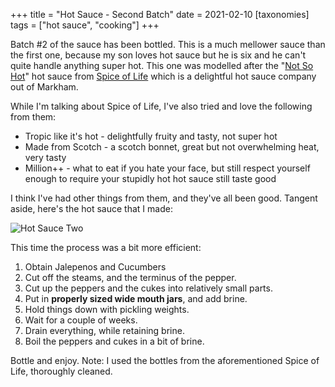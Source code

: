 +++
title = "Hot Sauce - Second Batch"
date = 2021-02-10
[taxonomies]
tags = ["hot sauce", "cooking"]
+++

Batch #2 of the sauce has been bottled. This is a much mellower sauce than the first one, because my son loves hot sauce
but he is six and he can't quite handle anything super hot. This one was modelled after the 
"[Not So Hot](https://spiceoflifeselections.com/collections/all-products/products/not-so-hot)" hot sauce from 
[Spice of Life](https://spiceoflifeselections.com/) which is a delightful hot sauce company out of Markham. 

While I'm talking about Spice of Life, I've also tried and love the following from them:

* Tropic like it's hot - delightfully fruity and tasty, not super hot
* Made from Scotch - a scotch bonnet, great but not overwhelming heat, very tasty
* Million++ - what to eat if you hate your face, but still respect yourself enough to require your stupidly hot hot 
  sauce still taste good
  
I think I've had other things from them, and they've all been good. Tangent aside, here's the hot sauce that I made:

![Hot Sauce Two](/photos/2021/HotSauceTwo.jpg "Three jars of hot sauce")

This time the process was a bit more efficient:

1. Obtain Jalepenos and Cucumbers
2. Cut off the steams, and the terminus of the pepper.
3. Cut up the peppers and the cukes into relatively small parts.
4. Put in **properly sized wide mouth jars**, and add brine.
5. Hold things down with pickling weights.
6. Wait for a couple of weeks.
7. Drain everything, while retaining brine.
8. Boil the peppers and cukes in a bit of brine.

Bottle and enjoy. Note: I used the bottles from the aforementioned Spice of Life, thoroughly cleaned.
